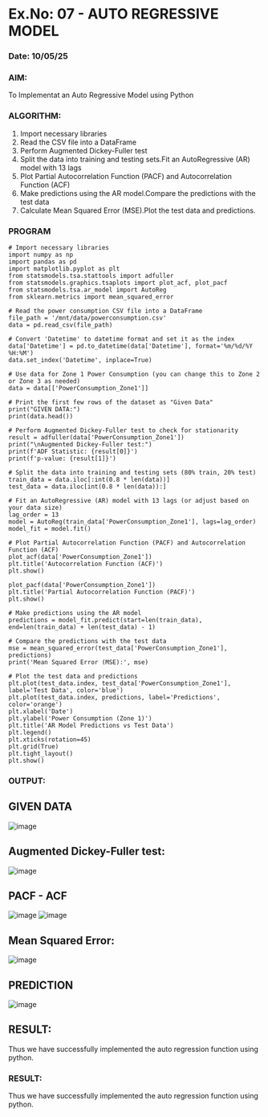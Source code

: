 # Ex.No: 07 - AUTO REGRESSIVE MODEL                                      
### Date: 10/05/25



### AIM:
To Implementat an Auto Regressive Model using Python

### ALGORITHM:
1. Import necessary libraries
2. Read the CSV file into a DataFrame
3. Perform Augmented Dickey-Fuller test
4. Split the data into training and testing sets.Fit an AutoRegressive (AR) model with 13 lags
5. Plot Partial Autocorrelation Function (PACF) and Autocorrelation Function (ACF)
6. Make predictions using the AR model.Compare the predictions with the test data
7. Calculate Mean Squared Error (MSE).Plot the test data and predictions.
### PROGRAM
```
# Import necessary libraries
import numpy as np
import pandas as pd
import matplotlib.pyplot as plt
from statsmodels.tsa.stattools import adfuller
from statsmodels.graphics.tsaplots import plot_acf, plot_pacf
from statsmodels.tsa.ar_model import AutoReg
from sklearn.metrics import mean_squared_error

# Read the power consumption CSV file into a DataFrame
file_path = '/mnt/data/powerconsumption.csv'
data = pd.read_csv(file_path)

# Convert 'Datetime' to datetime format and set it as the index
data['Datetime'] = pd.to_datetime(data['Datetime'], format='%m/%d/%Y %H:%M')
data.set_index('Datetime', inplace=True)

# Use data for Zone 1 Power Consumption (you can change this to Zone 2 or Zone 3 as needed)
data = data[['PowerConsumption_Zone1']]

# Print the first few rows of the dataset as "Given Data"
print("GIVEN DATA:")
print(data.head())

# Perform Augmented Dickey-Fuller test to check for stationarity
result = adfuller(data['PowerConsumption_Zone1'])
print("\nAugmented Dickey-Fuller test:")
print(f'ADF Statistic: {result[0]}')
print(f'p-value: {result[1]}')

# Split the data into training and testing sets (80% train, 20% test)
train_data = data.iloc[:int(0.8 * len(data))]
test_data = data.iloc[int(0.8 * len(data)):]

# Fit an AutoRegressive (AR) model with 13 lags (or adjust based on your data size)
lag_order = 13
model = AutoReg(train_data['PowerConsumption_Zone1'], lags=lag_order)
model_fit = model.fit()

# Plot Partial Autocorrelation Function (PACF) and Autocorrelation Function (ACF)
plot_acf(data['PowerConsumption_Zone1'])
plt.title('Autocorrelation Function (ACF)')
plt.show()

plot_pacf(data['PowerConsumption_Zone1'])
plt.title('Partial Autocorrelation Function (PACF)')
plt.show()

# Make predictions using the AR model
predictions = model_fit.predict(start=len(train_data), end=len(train_data) + len(test_data) - 1)

# Compare the predictions with the test data
mse = mean_squared_error(test_data['PowerConsumption_Zone1'], predictions)
print('Mean Squared Error (MSE):', mse)

# Plot the test data and predictions
plt.plot(test_data.index, test_data['PowerConsumption_Zone1'], label='Test Data', color='blue')
plt.plot(test_data.index, predictions, label='Predictions', color='orange')
plt.xlabel('Date')
plt.ylabel('Power Consumption (Zone 1)')
plt.title('AR Model Predictions vs Test Data')
plt.legend()
plt.xticks(rotation=45)
plt.grid(True)
plt.tight_layout()
plt.show()
```
### OUTPUT:

## GIVEN DATA
![image](https://github.com/user-attachments/assets/b747e7dd-7fe6-4197-965c-85d9ff117776)
## Augmented Dickey-Fuller test:
![image](https://github.com/user-attachments/assets/d47a713e-a0df-449c-9e30-c9e9a907c923)


## PACF - ACF
![image](https://github.com/user-attachments/assets/59a2f2d3-10df-4d41-a2c6-22c3ae1eca4e)
![image](https://github.com/user-attachments/assets/ee16dd94-5faf-4452-a84d-19fe277e124c)
## Mean Squared Error:
![image](https://github.com/user-attachments/assets/7334e72b-32f9-47ba-9dc7-e3c44af41cc9)



## PREDICTION
![image](https://github.com/user-attachments/assets/dd565d03-5ff6-4326-be2c-1ae9c353f277)


## RESULT:
Thus we have successfully implemented the auto regression function using python.

### RESULT:
Thus we have successfully implemented the auto regression function using python.
